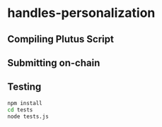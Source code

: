 # handles-personalization
## Compiling Plutus Script


## Submitting on-chain

## Testing
```sh
npm install
cd tests
node tests.js
```